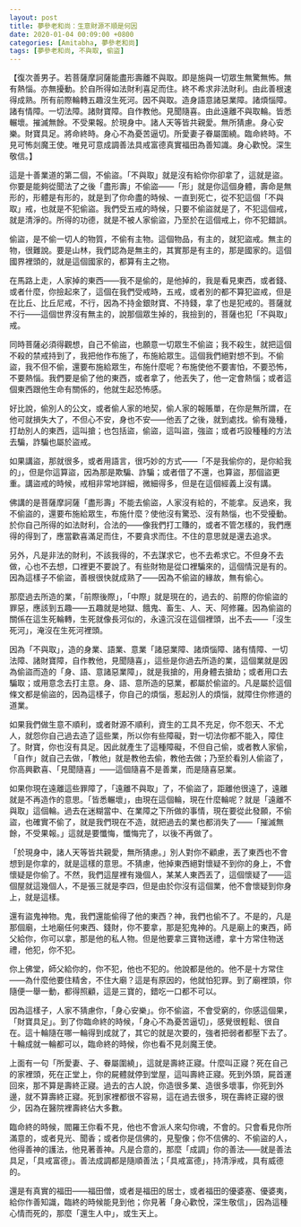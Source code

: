 ```yaml
---
layout: post
title: 夢參老和尚：生意財源不順是何因
date: 2020-01-04 00:09:00 +0800
categories: [Amitabha, 夢參老和尚]
tags: [夢參老和尚, 不與取, 偷盜]
---
```


【復次善男子。若菩薩摩訶薩能盡形壽離不與取。即是施與一切眾生無驚無怖。無有熱惱。亦無擾動。於自所得如法財利喜足而住。終不希求非法財利。由此善根速得成熟。所有前際輪轉五趣沒生死河。因不與取。造身語意諸惡業障。諸煩惱障。諸有情障。一切法障。諸財寶障。自作教他。見聞隨喜。由此遠離不與取輪。皆悉輾壞。摧滅無餘。不受果報。於現身中。諸人天等皆共親愛。無所猜慮。身心安樂。財寶具足。將命終時。身心不為憂苦逼切。所愛妻子眷屬圍繞。臨命終時。不見可怖剡魔王使。唯見可意成調善法具戒富德真實福田為善知識。身心歡悅。深生敬信。】

這是十善業道的第二個，不偷盜。「不與取」就是沒有給你你卻拿了，這就是盜。你要是能夠從聞法了之後「盡形壽」不偷盜——「形」就是你這個身體，壽命是無形的，形體是有形的，就是到了你命盡的時候、一直到死亡，從不犯這個「不與取」戒，也就是不犯偷盜。我們受五戒的時候，只要不偷盜就是了，不犯這個戒，就是清淨的。所得的功德，就是不被人家偷盜，乃至於在這個戒上，你不犯錯誤。

偷盜，是不偷一切人的物質，不偷有主物。這個物品，有主的，就犯盜戒。無主的物，很難說。要是山林，我們認為是無主的，其實那是有主的，那是國家的。這個國界裡頭的，就是這個國家的，都算有主之物。

在馬路上走，人家掉的東西——我不是偷的，是他掉的，我是看見東西，或者錢、或者什麼，你撿起來了，這個在我們受戒時，五戒，或者別的都不算犯盜戒，但是在比丘、比丘尼戒，不行，因為不持金銀財寶、不持錢，拿了也是犯戒的。菩薩就不行——這個世界沒有無主的，說那個眾生掉的，我撿到的，菩薩也犯「不與取」戒。

同時菩薩必須得觀想，自己不偷盜，也願意一切眾生不偷盜；我不殺生，就把這個不殺的禁戒持到了，我把他作布施了，布施給眾生。這個我們絕對想不到。不偷盜，我不但不偷，還要布施給眾生，布施什麼呢？布施使他不要害怕，不要恐怖，不要熱惱。我們要是偷了他的東西，或者拿了，他丟失了，他一定會熱惱；或者這個東西跟他生命有關係的，他就生起恐怖感。

好比說，偷別人的公文，或者偷人家的地契，偷人家的報賬單，在你是無所謂，在他可就損失大了，不但心不安，身也不安——他丟了之後，就到處找。偷有幾種，打劫別人的東西，這叫搶；也包括盜，偷盜，這叫盜，強盜；或者巧設種種的方法去騙，詐騙也屬於盜戒。

如果講盜，那就很多，或者用語言，很巧妙的方式——「不是我偷你的，是你給我的」，但是你這算盜，因為那是欺騙、詐騙；或者借了不還，也算盜，那個盜更重。講盜戒的時候，戒相非常地詳細，微細得多，但是在這個經義上沒有講。

佛講的是菩薩摩訶薩「盡形壽」不能去偷盜，人家沒有給的，不能拿。反過來，我不偷盜的，還要布施給眾生，布施什麼？使他沒有驚恐、沒有熱惱，也不受擾動。於你自己所得的如法財利，合法的——像我們打工賺的，或者不管怎樣的，我們應得的得到了，應當歡喜滿足而住，不要貪求而住。不住的意思就是還去追求。

另外，凡是非法的財利，不該我得的，不去謀求它，也不去希求它。不但身不去做，心也不去想，口裡更不要說了。有些財物是從口裡騙來的，這個情況是有的。因為這樣子不偷盜，善根很快就成熟了——因為不偷盜的緣故，無有偷心。

那麼過去所造的業，「前際後際」，「中際」就是現在的，過去的、前際的你偷盜的罪惡，應該到五趣——五趣就是地獄、餓鬼、畜生、人、天、阿修羅。因為偷盜的關係在這生死輪轉，生死就像長河似的，永遠沉沒在這個裡頭，出不去——「沒生死河」，淹沒在生死河裡頭。

因為「不與取」，造的身業、語業、意業「諸惡業障、諸煩惱障、諸有情障、一切法障、諸財寶障，自作教他，見聞隨喜」，這些是你過去所造的業，這個業就是因為偷盜而造的「身、語、意諸惡業障」，就是我搶的，用身體去搶劫；或者用口去騙取；或用意念去打主意。身、語、意所造的惡業，都屬於偷盜的。凡是屬於這個條文都是偷盜的，因為這樣子，你自己的煩惱，惹起別人的煩惱，就障住你修道的道業。

如果我們做生意不順利，或者財源不順利，資生的工具不充足，你不怨天、不尤人，就怨你自己過去造了這些業，所以你有些障礙，對一切法你都不能入，障住了。財寶，你也沒有具足。因此就產生了這種障礙，不但自己偷，或者教人家偷，「自作」就自己去做，「教他」就是教他去偷，教他去做；乃至於看別人偷盜了，你高興歡喜、「見聞隨喜」——這個隨喜不是善業，而是隨喜惡業。

如果你現在遠離這些罪障了，「遠離不與取」了，不偷盜了，距離他很遠了，遠離就是不再造作的意思。「皆悉輾壞」，由現在這個輪，現在什麼輪呢？就是「遠離不與取」這個輪。過去在迷糊當中、在業障之下所做的事情，現在要從此發願，不偷盜，也確實不偷了，就是我們現在不造，就把過去的業也都消失了——「摧滅無餘，不受果報。」這就是要懺悔，懺悔完了，以後不再做了。

「於現身中，諸人天等皆共親愛，無所猜慮。」別人對你不顧慮，丟了東西也不會想到是你拿的，就是這樣的意思。不猜慮，他掉東西絕對懷疑不到你的身上，不會懷疑是你偷了。不然，我們這屋裡有幾個人，某某人東西丟了，這個懷疑了——這個屋就這幾個人，不是張三就是李四，但是由於你沒有這個業，他不會懷疑到你身上，就是這樣。

還有盜鬼神物。鬼，我們還能偷得了他的東西？神，我們也偷不了。不是的，凡是那個廟，土地廟任何東西、錢財，你不要拿，那是犯鬼神的。凡是廟上的東西，師父給你，你可以拿，那是他的私人物。但是他要拿三寶物送禮，拿十方常住物送禮，他犯，你不犯。

你上佛堂，師父給你的，你不犯，他也不犯的。他說都是他的。他不是十方常住——為什麼他要住精舍，不住大廟？這是有原因的，他就怕犯罪。到了廟裡頭，你隨便一舉一動，都得照顧，這是三寶的，錯吃一口都不可以。

因為這樣子，人家不猜慮你，「身心安樂」。你不偷盜，不會受窮的，你感這個果，「財寶具足」。到了你臨命終的時候，「身心不為憂苦逼切」，感覺很輕鬆、很自在。這十輪隨在哪一輪得到成就了，其它的就是次要的，強者把弱者都壓下去了。十輪成就一輪都可以，臨命終的時候，你也看不見剡魔王使。

上面有一句「所愛妻、子、眷屬圍繞」，這就是壽終正寢。什麼叫正寢？死在自己的家裡頭，死在正堂上，你的屍體就停到堂屋，這叫壽終正寢。死到外頭，屍首運回來，那不算是壽終正寢。過去的古人說，你造很多業、造很多壞事，你死到外邊，就不算壽終正寢。死到家裡都很不容易，這在過去很多，現在壽終正寢的很少，因為在醫院裡壽終佔大多數。

臨命終的時候，閻羅王你看不見，他也不會派人來勾你魂，不會的。只會看見你所滿意的，或者見光、聞香；或者你是信佛的，見聖像；你不信佛的、不偷盜的人，他得善神的護法，他見著善神。凡是合意的，那麼「成調」你的善法——就是善法具足，「具戒富德」。善法成調都是隨順善法；「具戒富德」，持清淨戒，具有威德的。

還是有真實的福田——福田僧，或者是福田的居士，或者福田的優婆塞、優婆夷，給你作善知識，臨終的時候能見到他；你見著「身心歡悅，深生敬信」，因為這種心情而死的，那麼「還生人中」，或生天上。
